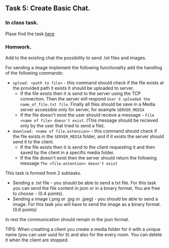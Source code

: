 ## Task 5: Create Basic Chat.

### In class task.

Plase find the task [here](https://apanin.atlassian.net/wiki/spaces/~5570586a87144029464756beeaa7dd41789a42/pages/2621441/Lecture+5+Create+basic+chat)

### Homwork.

Add to the existing chat the possibility to send .txt files and images.

For sending a image implement the following functionality add the handling of the following commands:
* ``upload: <path to file>`` - this command should check if the file exists at the provided path it exists it should be uploaded to server.
    * If the file exists then it is send to the server using the TCP connection. Then the server will respond ``User X uploaded the name_of_file.txt file``. Finally all files should be save in a Media server accessible only for server, for example ``SERVER_MEDIA``
    * If the file doesn't exist the user should recieve a message - ``File <name of file> doesn't exist``. (This message should be recieved only by the user that tried to send a file).
* ``download: <name of file.extension>`` - this command should check if the file exists in the ``SERVER_MEDIA`` folder, and if it exists the server should send it to the client.
    * If the file exists then it is send to the client requesting it and then saved by the client in a specific media folder.
    * If the file doesn't exist then the server should return the following message ``The <file.extention> doesn't exist``

This task is formed from 2 subtasks.
* Sending a .txt file - you should be able to send a txt file. For this task you can send the file content in json or in a binary format, You are free to choose - (0.4 points).
* Sending a image (.png or .jpg or .jpeg) - you should be able to send a image. For this task you will have to send the image as a binary format. (0.6 points)

In rest the communication should remain in the json format.

TIPS: When creatting a client you create a media folder for it with a unique name (you can user uuid for it) and also for the every room. You can delete it when the client are stopped.